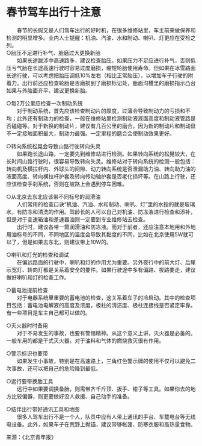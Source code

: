 # 春节驾车出行十注意  
 
&emsp;&emsp;春节的长假又是人们驾车出行的好时机，在很多维修站里，车主前来做保养和检测的明显增多。业内人士提醒：机油、汽油、水和制动、喇叭、灯更应在受检之列。  
○胎压不足进行补气、胎磨过大更换新胎  
&emsp;&emsp;如果长途跋涉中高速路多，建议检查胎压，如果压力不足应进行补气，否则低压亏气胎在长途高速行驶时容易过度磨损，缩短轮胎使用寿命。但如果在冰雪路面长途行驶，可以考虑把胎压调低10%左右（相比正常胎压），以增加车子行驶的附着力。出行前还应检查轮胎是否磨损到了磨损标记处，胎面沟槽里的磨损指示凸台如果与外胎面齐平，建议更换新胎。  
  
○每2万公里应检查一次制动系统  
&emsp;&emsp;对于制动系统，首先应该检查制动片的厚度，过薄会导致制动力的亏损和不均；此外还有制动力的检查，一般在维修站里检测制动液液面高度和制动液管路是否磕碰等。对于新换的制动片，建议有几百公里的磨合，因为新的制动片和制动盘不一定接触面积最大，制动力最强。一定里程的磨合会使制动效果更好。  
  
○转向系统松晃会导致山路行驶转向失灵  
&emsp;&emsp;如果跑长途山路，一定要先到维修站进行检测。如果转向系统的松晃较大，在长时间山路行驶时，很容易导致转向失灵。维修站对于转向系统的检测一般包括：转向机及横拉杆内、外球头的间隙、动力转向系统是否泄漏助力油、转向助力油的液面高度、转向横拉杆护套及转向传动轴护套是否老化损坏等。在山路上行驶，还应该检查手刹系统，否则在坡路上会遇到停车困难。  
  
○从北京去东北应该带不同标号的润滑油  
&emsp;&emsp;人们常用的检查口诀“机油、汽油、水和制动、喇叭、灯”里的水指的就是玻璃水，有防冻和清洗的作用。驾龄长的人可以自己对机油、防冻液进行检查和添补，但是对于变速箱油和差速器油则一定要到专业维修站去检查。  
&emsp;&emsp;出行时，建议各带一筒润滑油和防冻液。而对于前者，还应注意本地用和外地用油标号的不同，不同地区的温度会导致其黏度的不同，比如在北京使用5W就可以了，但是如果去东北，则建议带上10W的。  
  
○喇叭和灯光的检查和调试  
&emsp;&emsp;在偏远路面的行驶中，喇叭和灯的作用尤为重要。另外夜行中的前大灯、后尾示宽灯、转向灯都是关系着安全的要件。如果行驶途中多有偏路、夜路要走，建议做好喇叭和灯的检查工作。  
  
○蓄电池提前检查  
&emsp;&emsp;对于电器系统里重要的蓄电池的检查，这关系着车子的冷启动。其中的检查项目包括：蓄电池电解液的高度及浓度，极柱的清洁度、极柱连接线是否紧定牢靠。有一些项目是车主自己都可以做的。  
  
○灭火器时时备用  
&emsp;&emsp;对于不易发生的事故，也要有警惕精神。从这个意义上讲，灭火器是必备的。一般车用的都是干式灭火器，对于油料和气体的燃烧救灭很有作用。  
  
○警示标识也要带  
&emsp;&emsp;如果发生小事故，特别是在高速路上，三角红色警示牌的使用不仅可以避免二次事故，还可以把自己的危险降到最低。  
  
○远行要带换胎工具  
&emsp;&emsp;远行中如果要调换备胎，则需带齐千斤顶、扳手、钳子等工具。如果你去的地方比较偏僻，则更要做好没人救援、自己动手的准备。  
  
○结伴出行带好通讯工具和地图  
&emsp;&emsp;很多人驾车出行不是一个人，队员中应有人带上通讯的手台、车载电台等无线电设备。此外，如果车子在荒野上抛锚，建议带够帐篷、防寒衣服和高热量食物。  

来源：《北京青年报》